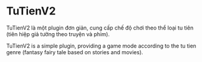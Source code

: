 # TuTienV2

TuTienV2 là một plugin đơn giản, cung cấp chế độ chơi theo thể loại tu tiên (tiên hiệp giả tưởng theo truyện và phim).

TuTienV2 is a simple plugin, providing a game mode according to the tu tien genre (fantasy fairy tale based on stories and movies).
